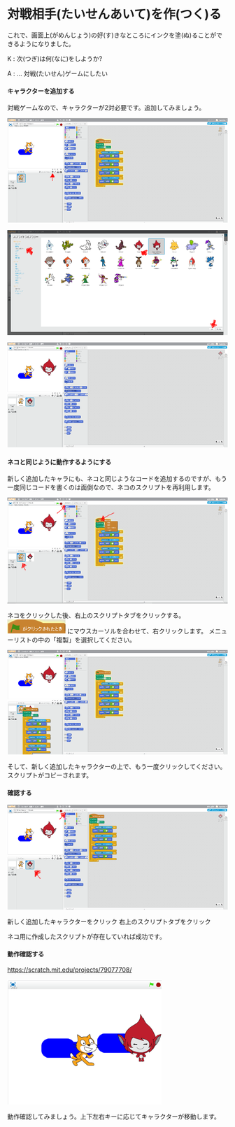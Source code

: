 # 対戦相手(たいせんあいて)を作(つく)る

これで、画面上(がめんじょう)の好(す)きなところにインクを塗(ぬ)ることができるようになりました。

K : 次(つぎ)は何(なに)をしようか?

A : ... 対戦(たいせん)ゲームにしたい


#### キャラクターを追加する

対戦ゲームなので、キャラクターが2対必要です。追加してみましょう。

![](up_down_001b.png)

![](up_down_002a.png)

![](match_003a.png)

#### ネコと同じように動作するようにする

新しく追加したキャラにも、ネコと同じようなコードを追加するのですが、もう一度同じコードを書くのは面倒なので、ネコのスクリプトを再利用します。

![](match_005b.png)

ネコをクリックした後、右上のスクリプトタブをクリックする。
![](match_006b.png) にマウスカーソルを合わせて、右クリックします。
メニューリストの中の「複製」を選択してください。

![](match_007a.png)

そして、新しく追加したキャラクターの上で、もう一度クリックしてください。
スクリプトがコピーされます。

#### 確認する
![](match_008a.png)

新しく追加したキャラクターをクリック
右上のスクリプトタブをクリック

ネコ用に作成したスクリプトが存在していれば成功です。



#### 動作確認する
https://scratch.mit.edu/projects/79077708/

![](match_009a.png)

動作確認してみましょう。上下左右キーに応じてキャラクターが移動します。




